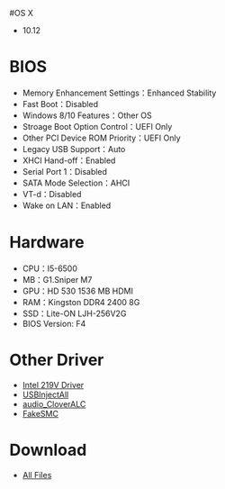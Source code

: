 #OS X
- 10.12


# BIOS
- Memory Enhancement Settings：Enhanced Stability
- Fast Boot：Disabled
- Windows 8/10 Features：Other OS
- Stroage Boot Option Control：UEFI Only
- Other PCI Device ROM Priority：UEFI Only
- Legacy USB Support：Auto
- XHCI Hand-off：Enabled
- Serial Port 1：Disabled
- SATA Mode Selection：AHCI
- VT-d：Disabled
- Wake on LAN：Enabled


# Hardware
- CPU：I5-6500
- MB：G1.Sniper M7
- GPU：HD 530 1536 MB HDMI
- RAM：Kingston DDR4 2400 8G
- SSD：Lite-ON LJH-256V2G
- BIOS Version: F4


# Other Driver
- [Intel 219V Driver](https://bitbucket.org/RehabMan/os-x-intel-network/downloads/RehabMan-IntelMausiEthernet-v2-2016-0419.zip)
- [USBInjectAll](https://bitbucket.org/RehabMan/os-x-usb-inject-all/downloads/RehabMan-USBInjectAll-2016-0907.zip)
- [audio_CloverALC](https://github.com/toleda/audio_CloverALC/archive/master.zip)
- [FakeSMC](https://bitbucket.org/RehabMan/os-x-fakesmc-kozlek/downloads/RehabMan-FakeSMC-2016-0908.zip)


# Download
* [All Files](https://bitbucket.org/ChengYouFang/hackintosh/downloads/G1.Sniper%20M7_macOS%20Sierra.zip)


![]()